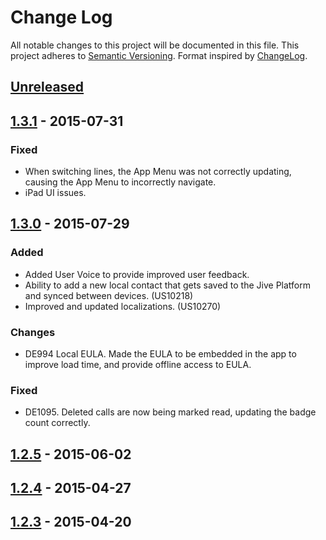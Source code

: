 # Change Log
All notable changes to this project will be documented in this file.
This project adheres to [Semantic Versioning](http://semver.org/).
Format inspired by [ChangeLog](http://keepachangelog.com).

<!---
Each section should include a header with one of these titles: Added, Changed, Fixed, Removed. 
All items pertaining to that header will be listed out in a list using hyphens.

Added would be to define new features.
Changed would be to define features that have changed or be updated.
Fixed would be for any defects that were fixed.
Removed would be for any features that were removed.
--->

## [Unreleased][unreleased]

## [1.3.1] - 2015-07-31

### Fixed
- When switching lines, the App Menu was not correctly updating, causing the App Menu to incorrectly navigate.
- iPad UI issues.

## [1.3.0] - 2015-07-29

### Added
- Added User Voice to provide improved user feedback.
- Ability to add a new local contact that gets saved to the Jive Platform and synced between devices. (US10218)
- Improved and updated localizations. (US10270)

### Changes
- DE994 Local EULA. Made the EULA to be embedded in the app to improve load time, and provide offline access to EULA.

### Fixed
- DE1095. Deleted calls are now being marked read, updating the badge count correctly.


## [1.2.5] - 2015-06-02

## [1.2.4] - 2015-04-27

## [1.2.3] - 2015-04-20

[unreleased]: https://github.com/jive/iOS-JiveOne/compare/v1.3.1(150731)...HEAD
[1.3.1]: https://github.com/jive/iOS-JiveOne/compare/v1.3.0(150729)...v1.3.1(150731)
[1.3.0]: https://github.com/jive/iOS-JiveOne/compare/v1.2.5(150602)...v1.3.0(150729)
[1.2.5]: https://github.com/jive/iOS-JiveOne/compare/v1.2.4(150427)...v1.2.5(150602)
[1.2.4]: https://github.com/jive/iOS-JiveOne/compare/v1.2.3(150420)...v1.2.4(150427)
[1.2.3]: https://github.com/jive/iOS-JiveOne/compare/v1.2.2(150323)...v1.2.4(150420)
